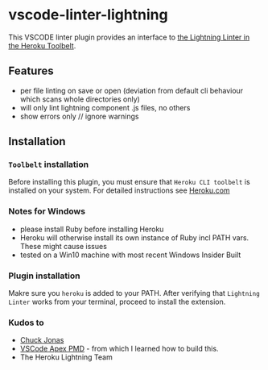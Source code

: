 vscode-linter-lightning
=========================

This VSCODE linter plugin provides
an interface to [the Lightning Linter in the Heroku Toolbelt](https://developer.salesforce.com/docs/atlas.en-us.lightning.meta/lightning/cli_intro.htm).

## Features
- per file linting on save or open (deviation from default cli behaviour which scans whole directories only)
- will only lint lightning component .js files, no others
- show errors only // ignore warnings

## Installation
### `Toolbelt` installation
Before installing this plugin, you must ensure that `Heroku CLI toolbelt` is installed on your
system. For detailed instructions see [Heroku.com](https://devcenter.heroku.com/articles/heroku-cli)

### Notes for Windows
- please install Ruby before installing Heroku
- Heroku will otherwise install its own instance of Ruby incl PATH vars. These might cause issues
- tested on a Win10 machine with most recent Windows Insider Built

### Plugin installation

Makre sure you `heroku` is added to your PATH. After verifying that `Lightning Linter` works from your terminal, proceed to install the extension. 


### Kudos to
- [Chuck Jonas](https://github.com/ChuckJonas) 
- [VSCode Apex PMD](https://github.com/ChuckJonas/vscode-apex-pmd) - from which I learned how to build this. 
- The Heroku Lightning Team

